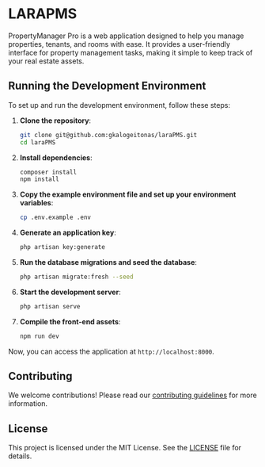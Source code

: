 # LARAPMS

PropertyManager Pro is a web application designed to help you manage properties, tenants, and rooms with ease. It provides a user-friendly interface for property management tasks, making it simple to keep track of your real estate assets.

## Running the Development Environment

To set up and run the development environment, follow these steps:

1. **Clone the repository**:
    ```sh
    git clone git@github.com:gkalogeitonas/laraPMS.git
    cd laraPMS
    ```

2. **Install dependencies**:
    ```sh
    composer install
    npm install
    ```

3. **Copy the example environment file and set up your environment variables**:
    ```sh
    cp .env.example .env
    ```

4. **Generate an application key**:
    ```sh
    php artisan key:generate
    ```

5. **Run the database migrations and seed the database**:
    ```sh
    php artisan migrate:fresh --seed
    ```

6. **Start the development server**:
    ```sh
    php artisan serve
    ```

7. **Compile the front-end assets**:
    ```sh
    npm run dev
    ```

Now, you can access the application at `http://localhost:8000`.

## Contributing

We welcome contributions! Please read our [contributing guidelines](CONTRIBUTING.md) for more information.

## License

This project is licensed under the MIT License. See the [LICENSE](LICENSE) file for details.
